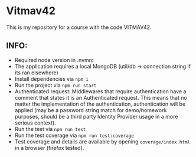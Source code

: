 # Vitmav42

This is my repository for a course with the code VITMAV42.

## INFO:

- Required node version in .nvmrc
- The application requires a local MongoDB (util/db -> connection string if its ran elsewhere)
- Install dependencies via `npm i`
- Run the project via `npm run start`
- Authenticated request: Middlewares that require authentication have a comment that states it is an Authenticated request. This means that no matter the implementation of the authentication, authentication will be applied (may be a password string match for demo/homework purposes, should be a third party Identity Provider usage in a more serious context).
- Run the test via `npm run test`
- Run the test coverage via `npm run test:coverage`
- Test coverage and details are available by opening `coverage/index.html` in a browser (firefox tested).